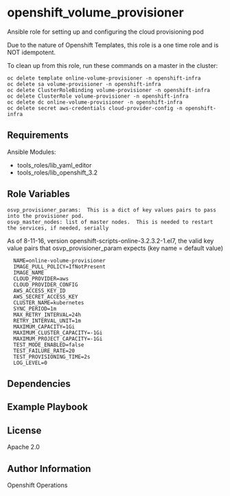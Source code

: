 openshift_volume_provisioner
=========

Ansible role for setting up and configuring the cloud provisioning pod

Due to the nature of Openshift Templates, this role is a one time role and is NOT idempotent.

To clean up from this role, run these commands on a master in the cluster:

```
oc delete template online-volume-provisioner -n openshift-infra
oc delete sa volume-provisioner -n openshift-infra
oc delete ClusterRoleBinding volume-provisioner -n openshift-infra
oc delete ClusterRole volume-provisioner -n openshift-infra
oc delete dc online-volume-provisioner -n openshift-infra
oc delete secret aws-credentials cloud-provider-config -n openshift-infra
```

Requirements
------------

Ansible Modules:

- tools_roles/lib_yaml_editor
- tools_roles/lib_openshift_3.2


Role Variables
--------------

    osvp_provisioner_params:  This is a dict of key values pairs to pass into the provisioner pod.
    osvp_master_nodes: list of master nodes.  This is needed to restart the services, if needed, serially


As of 8-11-16, version openshift-scripts-online-3.2.3.2-1.el7, the valid key value pairs that osvp_provisioner_param
  expects (key name = default value)

```
  NAME=online-volume-provisioner
  IMAGE_PULL_POLICY=IfNotPresent
  IMAGE_NAME
  CLOUD_PROVIDER=aws
  CLOUD_PROVIDER_CONFIG
  AWS_ACCESS_KEY_ID
  AWS_SECRET_ACCESS_KEY
  CLUSTER_NAME=kubernetes
  SYNC_PERIOD=1m
  MAX_RETRY_INTERVAL=24h
  RETRY_INTERVAL_UNIT=1m
  MAXIMUM_CAPACITY=1Gi
  MAXIMUM_CLUSTER_CAPACITY=-1Gi
  MAXIMUM_PROJECT_CAPACITY=-1Gi
  TEST_MODE_ENABLED=false
  TEST_FAILURE_RATE=20
  TEST_PROVISIONING_TIME=2s
  LOG_LEVEL=0
```


Dependencies
------------


Example Playbook
----------------

License
-------

Apache 2.0

Author Information
------------------

Openshift Operations
